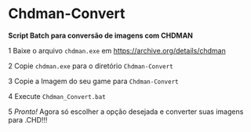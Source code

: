 # Chdman-Convert
 **Script Batch para conversão de imagens com CHDMAN**

1 Baixe o arquivo `chdman.exe` em https://archive.org/details/chdman

2 Copie `chdman.exe` para o diretório `Chdman-Convert`

3 Copie a Imagem do seu game para `Chdman-Convert`

4 Execute `Chdman_Convert.bat`

5 *Pronto!*
Agora só escolher a opção desejada e converter suas imagens para .CHD!!!
